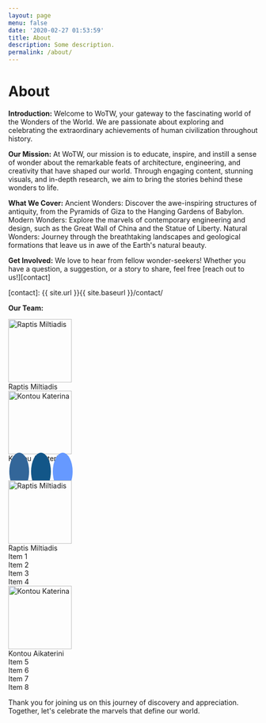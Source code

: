 ```yaml
---
layout: page
menu: false
date: '2020-02-27 01:53:59'
title: About
description: Some description.
permalink: /about/
---
```


# About

**Introduction:**
Welcome to WoTW, your gateway to the fascinating world of the Wonders of the World. We are passionate about exploring and celebrating the extraordinary achievements of human civilization throughout history.

**Our Mission:**
At WoTW, our mission is to educate, inspire, and instill a sense of wonder about the remarkable feats of architecture, engineering, and creativity that have shaped our world. Through engaging content, stunning visuals, and in-depth research, we aim to bring the stories behind these wonders to life.

**What We Cover:**
Ancient Wonders: Discover the awe-inspiring structures of antiquity, from the Pyramids of Giza to the Hanging Gardens of Babylon.
Modern Wonders: Explore the marvels of contemporary engineering and design, such as the Great Wall of China and the Statue of Liberty.
Natural Wonders: Journey through the breathtaking landscapes and geological formations that leave us in awe of the Earth's natural beauty.

**Get Involved:**
We love to hear from fellow wonder-seekers! Whether you have a question, a suggestion, or a story to share, feel free [reach out to us!][contact]

[contact]: {{ site.url }}{{ site.baseurl }}/contact/

**Our Team:**

<html>
<head>
<meta name="viewport" content="width=device-width, initial-scale=1">
<link rel="stylesheet" href="https://cdnjs.cloudflare.com/ajax/libs/font-awesome/4.7.0/css/font-awesome.min.css">
<style>
.fa {
  padding: 20px;
  font-size: 30px;
  width: 50px;
  text-align: center;
  text-decoration: none;
  margin: 5px 2px;
  border-radius: 100%;
  justify-content: center;
}
.fa:hover {
    opacity: 0.7;
}
.fa-facebook {
  background: #336699;
  color: #ffffff;
}
.fa-twitter {
  background: #6699ff;
  color: #ffffff;
}
.fa-instagram {
  background: #125688;
  color: #ffffff;
}
</style>
</head>
<body>
<div class="container">
    <div class="column">
        <div class="row">
            <img class="round-image" src="{{ site.url }}{{ site.baseurl }}/assets/img/Miltos.jpg" alt="Raptis Miltiadis" width="128px">
        </div>
        <div class="row">
            Raptis Miltiadis
        </div>
        <div class="row">
            <div class="social-buttons">
                <a href="#" class="social-button social-button--facebook" aria-label="Facebook">
                <i class="fab fa-facebook-f"></i>
                </a>
                <a href="#" class="social-button social-button--linkedin" aria-label="LinkedIn">
                <i class="fab fa-linkedin-in"></i>
                </a>
                <a href="#" class="social-button social-button--snapchat" aria-label="Snapchat">
                <i class="fab fa-snapchat-ghost"></i>
                </a>
                <a href="#" class="social-button social-button--github" aria-label="GitHub">
                <i class="fab fa-github"></i>
                </a>
                <a href="#" class="social-button social-button--codepen" aria-label="CodePen">
                <i class="fab fa-codepen"></i>
                </a>
            </div>
        </div>
    </div>
    <div class="column">
        <div class="row">
        <img class="round-image" src="{{ site.url }}{{ site.baseurl }}/assets/img/Katerina.jpg" alt="Kontou Katerina" width="128px">
        </div>
        <div class="row">
            Kontou Aikaterini
        </div>
        <div class="row">
        <a href="#" class="fa fa-facebook"></a>
        <a href="#" class="fa fa-instagram"></a>
        <a href="#" class="fa fa-twitter"></a>
        </div>
    </div>
</div>

<div class="container">
    <div class="column">
        <div class="row">
            <img class="round-image" src="{{ site.url }}{{ site.baseurl }}/assets/img/Miltos.jpg" alt="Raptis Miltiadis" width="128px">
        </div>
        <div class="row">
            Raptis Miltiadis
        </div>
        <div class="row">
            <div class="item">Item 1</div>
            <div class="item">Item 2</div>
            <div class="item">Item 3</div>
            <div class="item">Item 4</div>
        </div>
    </div>
    <div class="column">
        <div class="row">
        <img class="round-image" src="{{ site.url }}{{ site.baseurl }}/assets/img/Katerina.jpg" alt="Kontou Katerina" width="128px">
        </div>
        <div class="row">
            Kontou Aikaterini
        </div>
        <div class="row">
            <div class="item">Item 5</div>
            <div class="item">Item 6</div>
            <div class="item">Item 7</div>
            <div class="item">Item 8</div>
        </div>
    </div>
</div>


Thank you for joining us on this journey of discovery and appreciation. Together, let's celebrate the marvels that define our world.